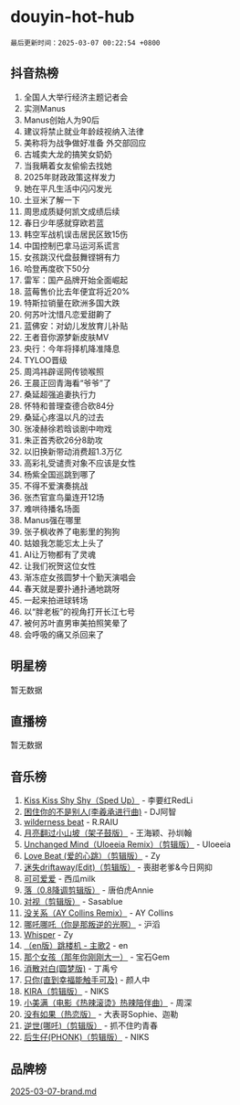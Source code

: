 # douyin-hot-hub

`最后更新时间：2025-03-07 00:22:54 +0800`

## 抖音热榜

1. 全国人大举行经济主题记者会
1. 实测Manus
1. Manus创始人为90后
1. 建议将禁止就业年龄歧视纳入法律
1. 美称将为战争做好准备 外交部回应
1. 古城卖大龙的搞笑女奶奶
1. 当我瞒着女友偷偷去找她
1. 2025年财政政策这样发力
1. 她在平凡生活中闪闪发光
1. 土豆米了解一下
1. 周思成质疑何凯文成绩后续
1. 春日少年感就穿欧若蓝
1. 韩空军战机误击居民区致15伤
1. 中国控制巴拿马运河系谎言
1. 女孩跳汉代盘鼓舞铿锵有力
1. 哈登再度砍下50分
1. 雷军：国产品牌开始全面崛起
1. 蓝莓售价比去年便宜将近20%
1. 特斯拉销量在欧洲多国大跌
1. 何苏叶沈惜凡恋爱甜齁了
1. 蓝佛安：对幼儿发放育儿补贴
1. 王者音你源梦新皮肤MV
1. 央行：今年将择机降准降息
1. TYLOO晋级
1. 周鸿祎辟谣网传锁喉照
1. 王晨正回青海看“爷爷”了
1. 桑延超强追妻执行力
1. 怀特和普理查德合砍84分
1. 桑延心疼温以凡的过去
1. 张凌赫徐若晗谈剧中吻戏
1. 朱正首秀砍26分8助攻
1. 以旧换新带动消费超1.3万亿
1. 高彩礼受谴责对象不应该是女性
1. 杨紫全国巡跳到哪了
1. 不得不爱演奏挑战
1. 张杰官宣鸟巢连开12场
1. 难哄待播名场面
1. Manus强在哪里
1. 张子枫收养了电影里的狗狗
1. 姑娘我怎能忘太上头了
1. AI让万物都有了灵魂
1. 让我们祝贺这位女性
1. 渐冻症女孩圆梦十个勤天演唱会
1. 春天就是要扑通扑通地跳呀
1. 一起来拍进球转场
1. 以“胖老板”的视角打开长江七号
1. 被何苏叶直男审美拍照笑晕了
1. 会呼吸的痛又杀回来了

## 明星榜

暂无数据

## 直播榜

暂无数据

## 音乐榜

1. [Kiss Kiss Shy Shy（Sped Up）](https://sf3-cdn-tos.douyinstatic.com/obj/tos-cn-ve-2774/oYpXDAeGgQK0zfPaji7iKUixpCXFGILeLGmvYA) - 李要红RedLi
1. [困住你的不是别人(李羲承进行曲)](https://sf3-cdn-tos.douyinstatic.com/obj/tos-cn-ve-2774/okWrrVL1iQGZbfHVeCPAe7IaerYfM2jEQi5mNI) - DJ阿智
1. [wilderness beat](https://sf3-cdn-tos.douyinstatic.com/obj/tos-cn-ve-2774/o0oBmODSFCpfFdLRGzAAFC2ah9AIMEQfAOueVE) - R.RAIU
1. [月亮翻过小山坡（架子鼓版）](https://sf3-cdn-tos.douyinstatic.com/obj/tos-cn-ve-2774/oMNeN2LYSVP6MMtoAQFGfeQDeftQqYPEErIl8Y) - 王海颖、孙圳翰
1. [Unchanged Mind（Uloeeia Remix）（剪辑版）](https://sf3-cdn-tos.douyinstatic.com/obj/tos-cn-ve-2774/oIHYu1YfsziJqmggAqBsXOiiI2Y1QB6I61RsMW) - Uloeeia
1. [Love Beat  (爱的心跳）（剪辑版）](https://sf3-cdn-tos.douyinstatic.com/obj/tos-cn-ve-2774/oUlARwvEINIisZ9nCnKMZiYFGfCCYLtDADDBge) - Zy
1. [迷失driftaway(Edit)（剪辑版）](https://sf3-cdn-tos.douyinstatic.com/obj/tos-cn-ve-2774/ogaa1xGNeFO6FCaMgO8PzzAceEI4fBLDMi15H3) - 喪甜老爹&今日网抑
1. [可可爱爱](https://sf3-cdn-tos.douyinstatic.com/obj/tos-cn-ve-2774/0deb1e75aea643b9927ba26aaafa29dd) - 西瓜milk
1. [落（0.8降调剪辑版）](https://sf3-cdn-tos.douyinstatic.com/obj/tos-cn-ve-2774/ociN0WUv3APijBYr6DUmAHmdkZ5MjM6gIF3iA) - 唐伯虎Annie
1. [对视（剪辑版）](https://sf3-cdn-tos.douyinstatic.com/obj/tos-cn-ve-2774/ogKtIhiB0WfAa18F9z3uWODMtZi2ysB1VuAIsQ) - Sasablue
1. [没关系（AY Collins Remix）](https://sf3-cdn-tos.douyinstatic.com/obj/tos-cn-ve-2774/oIBbI5Ghw4zdUCQMJrDEFaAQilZP3EIDSi7MW) - AY Collins
1. [哪吒哪吒（你是那叛逆的光啊）](https://sf3-cdn-tos.douyinstatic.com/obj/tos-cn-ve-2774/oUkQCgCDnBanFehFEFQDxCQntAOIfp9gyZYFVo) - 沪滔
1. [Whisper](https://sf3-cdn-tos.douyinstatic.com/obj/tos-cn-ve-2774/oEeYKDxIDCFuArkftgkGqCnG7xZtRC2rEMKBQi) - Zy
1. [（en版）跳楼机 - 主歌2](https://sf5-hl-cdn-tos.douyinstatic.com/obj/tos-cn-ve-2774/oklN6GvgQ2L8DpPeaAGf1gPeyKzjXFwHIwoCZv) - en
1. [那个女孩（那年你刚刚大一）](https://sf3-cdn-tos.douyinstatic.com/obj/tos-cn-ve-2774/o4IZw7TlivwiBBBMA2rIgWrGNIrjFroh6bPqQ) - 宝石Gem
1. [消散对白(圆梦版)](https://sf5-hl-cdn-tos.douyinstatic.com/obj/tos-cn-ve-2774/og4jB5I5IizzoZVAAAzWgBMAsMDWoArfwBOiFs) - 丁禹兮
1. [只你(直到幸福能触手可及)](https://sf3-cdn-tos.douyinstatic.com/obj/tos-cn-ve-2774/o0lBkRDzFTeaVSUz3ZZSCBVtZ5DIMQGfgmEAuE) - 颜人中
1. [KIRA（剪辑版）](https://sf3-cdn-tos.douyinstatic.com/obj/tos-cn-ve-2774/o0Bq3TvdHqOfzihWrHyABMociuMA3Inwsbx9Wi) - NIKS
1. [小美满（电影《热辣滚烫》热辣陪伴曲）](https://sf3-cdn-tos.douyinstatic.com/obj/tos-cn-ve-2774/o0GAn2lSgfZIDUgtevCGDQYnFg4CwnrBaxbTZL) - 周深
1. [没有如果（热恋版）](https://sf3-cdn-tos.douyinstatic.com/obj/tos-cn-ve-2774/o4iETqbxIThtCXlBeV0DfAhZsbCFGhagYupnMx) - 大表哥Sophie、迦勒
1. [逆世(哪吒)（剪辑版）](https://sf3-cdn-tos.douyinstatic.com/obj/tos-cn-ve-2774/oMIEZAfEogrLnzfDWMBiZKCWuXIUFLtRDsOFWs) - 抓不住旳青春
1. [后生仔(PHONK)（剪辑版）](https://sf3-cdn-tos.douyinstatic.com/obj/tos-cn-ve-2774/o0TzmfumdQAJ1aGG9F5LfTXIYeGcqYKRPAeFdJ) - NIKS

## 品牌榜

[2025-03-07-brand.md](2025-03-07-brand.md)

